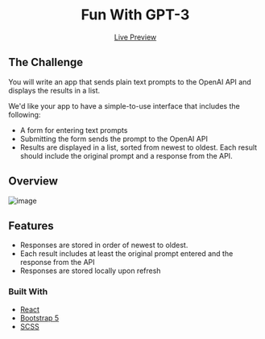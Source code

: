 <h1 align="center">Fun With GPT-3</h1>

<div align="center">
     <a href="https://fun-with-gpt-3-weld.vercel.app/" target="_blank">Live Preview</a>
</div>

## The Challenge
You will write an app that sends plain text prompts to the OpenAI API and displays the results in a list.

We'd like your app to have a simple-to-use interface that includes the following:
- A form for entering text prompts
- Submitting the form sends the prompt to the OpenAI API
- Results are displayed in a list, sorted from newest to oldest. Each result should include the original prompt and a response from the API.

## Overview

![image](https://user-images.githubusercontent.com/32205725/169082061-a7aeb449-17e1-469e-937a-7fa15abf5fd5.png)


## Features
- Responses are stored in order of newest to oldest.
- Each result includes at least the original prompt entered and the response from the API
- Responses are stored locally upon refresh

### Built With

- [React](https://reactjs.org/)
- [Bootstrap 5](https://getbootstrap.com/docs/5.0/getting-started/introduction/)
- [SCSS](https://sass-lang.com/documentation)
